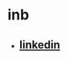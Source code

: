 # inb

- ## [linkedin][_linkedin]

<!-- Definitions -->

[_linkedin]: https://github.com/joshiayush/inb/tree/master/docs/inb/linkedin
